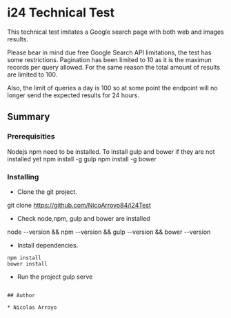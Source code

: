 # i24 Technical Test

This technical test imitates a Google search page with both web and images results.

Please bear in mind due free Google Search API limitations, the test has some restrictions. Pagination has been limited to 10
as it is the maximun records per query allowed. For the same reason the total amount of results are limited to 100.

Also, the limit of queries a day is 100 so at some point the endpoint will no longer send the expected results for 24 hours.

## Summary


### Prerequisities

Nodejs npm need to be installed.
To install gulp and bower if they are not installed yet
npm install -g gulp
npm install -g bower

### Installing

- Clone the git project.

git clone https://github.com/NicoArroyo84/i24Test

- Check node,npm, gulp and bower are installed

node --version && npm --version && gulp --version && bower --version

- Install dependencies.
```
npm install
bower install
```
- Run the project
gulp serve
```

## Author

* Nicolas Arroyo
